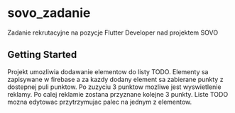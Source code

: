 # sovo_zadanie

Zadanie rekrutacyjne na pozycje Flutter Developer nad projektem SOVO

## Getting Started

Projekt umozliwia dodawanie elementow do listy TODO. Elementy sa zapisywane w firebase a za kazdy dodany element sa zabierane punkty z dostepnej puli punktow.
Po zuzyciu 3 punktow mozliwe jest wyswietlenie reklamy. Po calej reklamie zostana przyznane kolejne 3 punkty.
Liste TODO mozna edytowac przytrzymujac palec na jednym z elementow.
